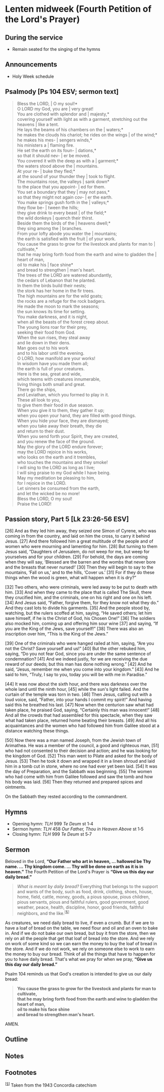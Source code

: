 <head>
<meta charset="utf-8">
<style>
</style>
<title>sermon</title>
</head>

# Lenten midweek (Fourth Petition of the Lord's Prayer)

## During the service

* Remain seated for the singing of the hymns

## Announcements

* Holy Week schedule

## Psalmody [Ps 104 ESV; sermon text]

> Bless the LORD, | O my soul!*  
> O LORD my God, you are | very great!  
> You are clothed with splendor and | majesty,*  
> covering yourself with light as with a garment, stretching out the heavens | like a tent.  
> He lays the beams of his chambers on the | waters;*  
> he makes the clouds his chariot; he rides on the wings | of the wind;*  
> he makes his mes- | sengers winds,*  
> his ministers a | flaming fire.  
> He set the earth on its foun- | dations,*  
> so that it should nev- | er be moved.  
> You covered it with the deep as with a | garment;*  
> the waters stood above the | mountains.  
> At your re- | buke they fled;*  
> at the sound of your thunder they | took to flight.  
> The mountains rose, the valleys | sank down*  
> to the place that you appoint- | ed for them.  
> You set a boundary that they | may not pass,*  
> so that they might not again cov- | er the earth.  
> You make springs gush forth in the | valleys;*  
> they flow be- | tween the hills;  
> they give drink to every beast | of the field;*  
> the wild donkeys | quench their thirst.  
> Beside them the birds of the | heavens dwell;*  
> they sing among the | branches.  
> From your lofty abode you water the | mountains;  
> the earth is satisfied with the fruit | of your work.  
> You cause the grass to grow for the livestock and plants for man to | cultivate,*  
> that he may bring forth food from the earth and wine to gladden the | heart of man,  
> oil to make his | face shine*  
> and bread to strengthen | man's heart.  
> The trees of the LORD are watered abundantly,  
> the cedars of Lebanon that he planted.  
> In them the birds build their nests;  
> the stork has her home in the fir trees.  
> The high mountains are for the wild goats;  
> the rocks are a refuge for the rock badgers.  
> He made the moon to mark the seasons;  
> the sun knows its time for setting.  
> You make darkness, and it is night,  
> when all the beasts of the forest creep about.  
> The young lions roar for their prey,  
> seeking their food from God.  
> When the sun rises, they steal away  
> and lie down in their dens.  
> Man goes out to his work  
> and to his labor until the evening.  
> O LORD, how manifold are your works!  
> In wisdom have you made them all;  
> the earth is full of your creatures.  
> Here is the sea, great and wide,  
> which teems with creatures innumerable,  
> living things both small and great.  
> There go the ships,  
> and Leviathan, which you formed to play in it.  
> These all look to you,  
> to give them their food in due season.  
> When you give it to them, they gather it up;  
> when you open your hand, they are filled with good things.  
> When you hide your face, they are dismayed;  
> when you take away their breath, they die  
> and return to their dust.  
> When you send forth your Spirit, they are created,  
> and you renew the face of the ground.  
> May the glory of the LORD endure forever;  
> may the LORD rejoice in his works,  
> who looks on the earth and it trembles,  
> who touches the mountains and they smoke!  
> I will sing to the LORD as long as I live;  
> I will sing praise to my God while I have being.  
> May my meditation be pleasing to him,  
> for I rejoice in the LORD.  
> Let sinners be consumed from the earth,  
> and let the wicked be no more!  
> Bless the LORD, O my soul!  
> Praise the LORD!

## Passion story, Part 5 [Lk 23:26-56 ESV]

[26] And as they led him away, they seized one Simon of Cyrene, who was coming in from the country, and laid on him the cross, to carry it behind Jesus. [27] And there followed him a great multitude of the people and of women who were mourning and lamenting for him. [28] But turning to them Jesus said, “Daughters of Jerusalem, do not weep for me, but weep for yourselves and for your children. [29] For behold, the days are coming when they will say, ‘Blessed are the barren and the wombs that never bore and the breasts that never nursed!’ [30] Then they will begin to say to the mountains, ‘Fall on us,’ and to the hills, ‘Cover us.’ [31] For if they do these things when the wood is green, what will happen when it is dry?”

[32] Two others, who were criminals, were led away to be put to death with him. [33] And when they came to the place that is called The Skull, there they crucified him, and the criminals, one on his right and one on his left. [34] And Jesus said, “Father, forgive them, for they know not what they do.” And they cast lots to divide his garments. [35] And the people stood by, watching, but the rulers scoffed at him, saying, “He saved others; let him save himself, if he is the Christ of God, his Chosen One!” [36] The soldiers also mocked him, coming up and offering him sour wine [37] and saying, “If you are the King of the Jews, save yourself!” [38] There was also an inscription over him, “This is the King of the Jews.”

[39] One of the criminals who were hanged railed at him, saying, “Are you not the Christ? Save yourself and us!” [40] But the other rebuked him, saying, “Do you not fear God, since you are under the same sentence of condemnation? [41] And we indeed justly, for we are receiving the due reward of our deeds; but this man has done nothing wrong.” [42] And he said, “Jesus, remember me when you come into your kingdom.” [43] And he said to him, “Truly, I say to you, today you will be with me in Paradise.”

[44] It was now about the sixth hour, and there was darkness over the whole land until the ninth hour, [45] while the sun's light failed. And the curtain of the temple was torn in two. [46] Then Jesus, calling out with a loud voice, said, “Father, into your hands I commit my spirit!” And having said this he breathed his last. [47] Now when the centurion saw what had taken place, he praised God, saying, “Certainly this man was innocent!” [48] And all the crowds that had assembled for this spectacle, when they saw what had taken place, returned home beating their breasts. [49] And all his acquaintances and the women who had followed him from Galilee stood at a distance watching these things.

[50] Now there was a man named Joseph, from the Jewish town of Arimathea. He was a member of the council, a good and righteous man, [51] who had not consented to their decision and action; and he was looking for the kingdom of God. [52] This man went to Pilate and asked for the body of Jesus. [53] Then he took it down and wrapped it in a linen shroud and laid him in a tomb cut in stone, where no one had ever yet been laid. [54] It was the day of Preparation, and the Sabbath was beginning. [55] The women who had come with him from Galilee followed and saw the tomb and how his body was laid. [56] Then they returned and prepared spices and ointments.

On the Sabbath they rested according to the commandment.

## Hymns

* Opening hymn: _TLH_ 999 _Te Deum_ st 1‑4
* Sermon hymn: _TLH_ 458 _Our Father, Thou in Heaven Above_ st 1‑5
* Closing hymn: _TLH_ 999 _Te Deum_ st 5‑7

## Sermon

Beloved in the Lord, **“Our Father who art in heaven, … hallowed be Thy name. … Thy kingdom come. … Thy will be done on earth as it is in heaven.”**
The Fourth Petition of the Lord's Prayer is **“Give us this day our daily bread.”**

> _What is meant by daily bread?_ Everything that belongs to the support and wants of the body, such as food, drink, clothing, shoes, house, home, field, cattle, money, goods, a pious spouse, pious children, pious servants, pious and faithful rulers, good government, good weather, peace, health, discipline, honor, good friends, faithful neighbors, and the like.<sup>[<a name="id0002" href="#ftn.id0002">§</a>]</sup>

As creatures, we need daily bread to live, if even a crumb.
But if we are to have a loaf of bread on the table, we need flour and oil and an oven to bake in.
And if we do not bake our own bread, but buy it from the store, then we rely on all the people that get that loaf of bread into the store.
And we rely on work of some kind so we can earn the money to buy the loaf of bread in the store.
And if we do not work, we rely on someone else to work to earn the money to buy our bread.
Think of all the things that have to happen for you to have daily bread. That's what we pray for when we pray, **“Give us this day our daily bread.”**

Psalm 104 reminds us that God's creation is intended to give us our daily bread:

> **You cause the grass to grow for the livestock and plants for man to cultivate,**  
> **that he may bring forth food from the earth and wine to gladden the heart of man,**  
> **oil to make his face shine**  
> **and bread to strengthen man's heart.**

AMEN.

## Outline



## Notes



## Footnotes

<sup>[<a name="ftn.id0002" href="#id0002">§</a>]</sup>
Taken from the 1943 Concordia catechism
